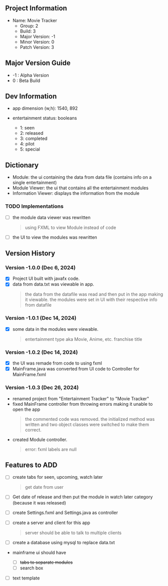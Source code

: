 ## Project Information

- Name: Movie Tracker
  - Group: 2
  - Build: 3
  - Major Version: -1
  - Minor Version: 0
  - Patch Version: 3

## Major Version Guide

- -1 : Alpha Version
- 0 : Beta Build

## Dev Information

- app dimension (w,h): 1540, 892
- entertainment status: booleans

  - 1: seen
  - 2: released
  - 3: completed
  - 4: pilot
  - 5: special

## Dictionary

- Module: the ui containing the data from data file (contains info on a single entertainment)
- Module Viewer: the ui that contains all the entertainment modules
- Information Viewer: displays the information from the module

### TODO Implementations

- [ ] the module data viewer was rewritten
  > using FXML to view Module instead of code
- [ ] the UI to view the modules was rewritten

## Version History

### Version -1.0.0 (Dec 6, 2024)

- [x] Project UI built with javafx code.
- [x] data from data.txt was viewable in app.
  > the data from the datafile was read and then put in the app making it viewable.
  > the modules were set in UI with their respective info from datafile

### Version -1.0.1 (Dec 14, 2024)

- [x] some data in the modules were viewable.
  > entertainment type aka Movie, Anime, etc.
  > franchise
  > title

### Version -1.0.2 (Dec 14, 2024)

- [x] the UI was remade from code to using fxml
- [x] MainFrame.java was converted from UI code to Controller for MainFrame.fxml

### Version -1.0.3 (Dec 26, 2024)

- renamed project from "Entertainment Tracker" to "Movie Tracker"
- fixed MainFrame controller from throwing errors making it unable to open the app
  > the commented code was removed. the initialized method was written and two object classes were switched to make them correct.
- created Module controller.
  > error: fxml labels are null

## Features to ADD

- [ ] create tabs for seen, upcoming, watch later

  > get date from user

- [ ] Get date of release and then put the module in watch later category (because it was released)
- [ ] create Settings.fxml and Settings.java as controller

- [ ] create a server and client for this app

  > server should be able to talk to multiple clients

- [ ] create a database using mysql to replace data.txt
- mainframe ui should have

  - [ ] ~~tabs to separate modules~~
  - [ ] search box

- [ ] text template
